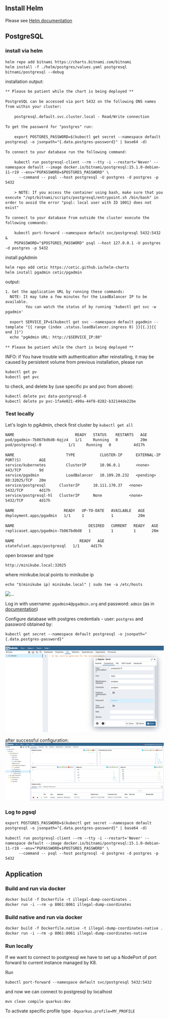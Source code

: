 ## Install Helm

Please see [Helm documentation](https://helm.sh/docs/intro/install/)

## PostgreSQL

### install via helm

```shell
helm repo add bitnami https://charts.bitnami.com/bitnami
helm install -f ./helm/postgres/values.yaml postgresql bitnami/postgresql --debug
```

installation output:
```
** Please be patient while the chart is being deployed **

PostgreSQL can be accessed via port 5432 on the following DNS names from within your cluster:

    postgresql.default.svc.cluster.local - Read/Write connection

To get the password for "postgres" run:

    export POSTGRES_PASSWORD=$(kubectl get secret --namespace default postgresql -o jsonpath="{.data.postgres-password}" | base64 -d)

To connect to your database run the following command:

    kubectl run postgresql-client --rm --tty -i --restart='Never' --namespace default --image docker.io/bitnami/postgresql:15.1.0-debian-11-r19 --env="PGPASSWORD=$POSTGRES_PASSWORD" \
      --command -- psql --host postgresql -U postgres -d postgres -p 5432

    > NOTE: If you access the container using bash, make sure that you execute "/opt/bitnami/scripts/postgresql/entrypoint.sh /bin/bash" in order to avoid the error "psql: local user with ID 1001} does not exist"

To connect to your database from outside the cluster execute the following commands:

    kubectl port-forward --namespace default svc/postgresql 5432:5432 &
    PGPASSWORD="$POSTGRES_PASSWORD" psql --host 127.0.0.1 -U postgres -d postgres -p 5432

```

install pgAdmin
```shell
helm repo add cetic https://cetic.github.io/helm-charts
helm install pgadmin cetic/pgadmin
```

output:
```
1. Get the application URL by running these commands:
  NOTE: It may take a few minutes for the LoadBalancer IP to be available.
         You can watch the status of by running 'kubectl get svc -w pgadmin'

  export SERVICE_IP=$(kubectl get svc --namespace default pgadmin --template "{{ range (index .status.loadBalancer.ingress 0) }}{{.}}{{ end }}")
  echo "pgAdmin URL: http://$SERVICE_IP:80"

** Please be patient while the chart is being deployed **

```

INFO: if You have trouble with authentication after reinstalling, it may be caused by persistent volume from previous installation, please run 
```shell
kubectl get pv
kubectl get pvc
````
to check, and delete by (use specific pv and pvc from above):
```shell
kubectl delete pvc data-postgresql-0
kubectl delete pv pvc-1fa4e021-499a-44f8-8282-b32144de22be
````


### Test locally

Let's login to pgAdmin, check first cluster by `kubectl get all`

```
NAME                           READY   STATUS    RESTARTS   AGE
pod/pgadmin-7b867bd6d8-6qjz4   1/1     Running   0          20m
pod/postgresql-0            1/1     Running   0          4d17h

NAME                       TYPE           CLUSTER-IP      EXTERNAL-IP   PORT(S)        AGE
service/kubernetes         ClusterIP      10.96.0.1       <none>        443/TCP        9d
service/pgadmin            LoadBalancer   10.109.20.232   <pending>     80:32025/TCP   20m
service/postgresql      ClusterIP      10.111.170.37   <none>        5432/TCP       4d17h
service/postgresql-hl   ClusterIP      None            <none>        5432/TCP       4d17h

NAME                      READY   UP-TO-DATE   AVAILABLE   AGE
deployment.apps/pgadmin   1/1     1            1           20m

NAME                                 DESIRED   CURRENT   READY   AGE
replicaset.apps/pgadmin-7b867bd6d8   1         1         1       20m

NAME                             READY   AGE
statefulset.apps/postgresql   1/1     4d17h

```

open browser and type 
```
http://minikube.local:32025
```

where minikube.local points to minikube ip
```
echo "$(minikube ip) minikube.local" | sudo tee -a /etc/hosts
```

![...](doc/img/pgAdmin-0.png)

Log in with username: `pgadmin4@pgadmin.org` and password: `admin` (as in [documentation](https://artifacthub.io/packages/helm/cetic/pgadmin))

Configure database with postgres credentials - user: `postgres` and password obtained by:
```shell
kubectl get secret --namespace default postgresql -o jsonpath="{.data.postgres-password}"
```
![...](doc/img/pgAdmin-1.png)

after successful configuration:
![...](doc/img/pgAdmin-2.png)


### Log to pgsql

```shell
export POSTGRES_PASSWORD=$(kubectl get secret --namespace default postgresql -o jsonpath="{.data.postgres-password}" | base64 -d)

kubectl run postgresql-client --rm --tty -i --restart='Never' --namespace default --image docker.io/bitnami/postgresql:15.1.0-debian-11-r19 --env="PGPASSWORD=$POSTGRES_PASSWORD" \
      --command -- psql --host postgresql -U postgres -d postgres -p 5432
```




## Application

### Build and run via docker

```shell
docker build -f Dockerfile -t illegal-dump-coordinates .
docker run -i --rm -p 8061:8061 illegal-dump-coordinates
```

### Build native and run via docker

```shell
docker build -f Dockerfile.native -t illegal-dump-coordinates-native .
docker run -i --rm -p 8061:8061 illegal-dump-coordinates-native
```

### Run locally 

If we want to connect to postgresql we have to set up a NodePort of port forward to current instance managed by K8. 

Run
```shell
kubectl port-forward --namespace default svc/postgresql 5432:5432 
```

and now we can connect to postgresql by localhost

```shell
mvn clean compile quarkus:dev
```

To activate specific profile type `-Dquarkus.profile=MY_PROFILE`